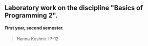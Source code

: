 ## Laboratory work on the discipline "Basics of Programming 2".
#### First year, second semester.
> Hanna Kushnir. IP-12
